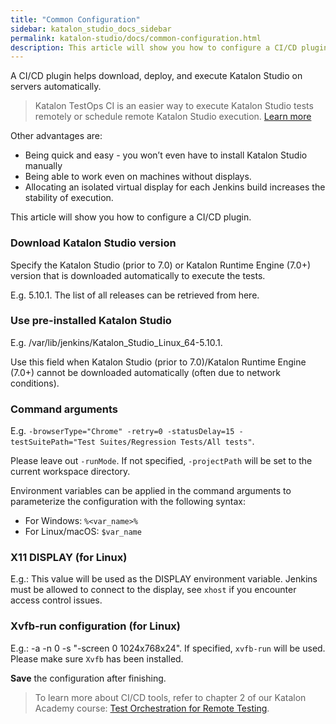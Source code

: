 ```yaml
---
title: "Common Configuration" 
sidebar: katalon_studio_docs_sidebar
permalink: katalon-studio/docs/common-configuration.html 
description: This article will show you how to configure a CI/CD plugin.
---
```

A CI/CD plugin helps download, deploy, and execute Katalon Studio on servers automatically.

> Katalon TestOps CI is an easier way to execute Katalon Studio tests remotely or schedule remote Katalon Studio execution. [Learn more](https://docs.katalon.com/katalon-analytics/docs/kt-remote-execution.html)

Other advantages are:

* Being quick and easy - you won’t even have to install Katalon Studio manually
* Being able to work even on machines without displays.
* Allocating an isolated virtual display for each Jenkins build increases the stability of execution.

This article will show you how to configure a CI/CD plugin.

### Download Katalon Studio version

Specify the Katalon Studio (prior to 7.0) or Katalon Runtime Engine (7.0+) version that is downloaded automatically to execute the tests.

E.g. 5.10.1. The list of all releases can be retrieved from here.

### Use pre-installed Katalon Studio

E.g. /var/lib/jenkins/Katalon_Studio_Linux_64-5.10.1.

Use this field when Katalon Studio (prior to 7.0)/Katalon Runtime Engine (7.0+) cannot be downloaded automatically (often due to network conditions).

### Command arguments

E.g. `-browserType="Chrome" -retry=0 -statusDelay=15 -testSuitePath="Test Suites/Regression Tests/All tests"`.

Please leave out `-runMode`. If not specified, `-projectPath` will be set to the current workspace directory.

Environment variables can be applied in the command arguments to parameterize the configuration with the following syntax:

* For Windows: `%<var_name>%`
* For Linux/macOS: `$var_name`

### X11 DISPLAY (for Linux)

E.g.: This value will be used as the DISPLAY environment variable. Jenkins must be allowed to connect to the display, see `xhost` if you encounter access control issues.

### Xvfb-run configuration (for Linux)

E.g.: -a -n 0 -s "-screen 0 1024x768x24".
If specified, `xvfb-run` will be used. Please make sure `Xvfb` has been installed.

**Save** the configuration after finishing.

> To learn more about CI/CD tools, refer to chapter 2 of our Katalon Academy course: [Test Orchestration for Remote Testing](https://academy.katalon.com/courses/work-from-home-productive/?utm_source=kat_docs&utm_medium=common_configuration).
